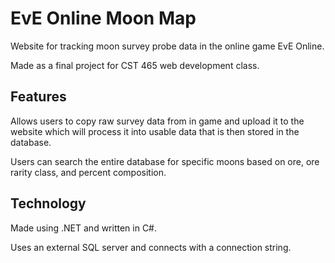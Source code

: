 # EvE Online Moon Map
Website for tracking moon survey probe data in the online game EvE Online.

Made as a final project for CST 465 web development class.

## Features
Allows users to copy raw survey data from in game and upload it to the website which will process it into usable data that is then stored in the database.

Users can search the entire database for specific moons based on ore, ore rarity class, and percent composition.

## Technology
Made using .NET and written in C#.

Uses an external SQL server and connects with a connection string.
